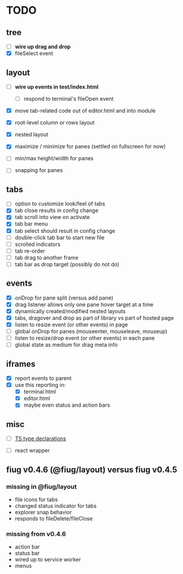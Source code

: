 # TODO

## tree
- [ ] **wire up drag and drop**
- [X] fileSelect event

## layout
- [ ] **wire up events in test/index.html**
	- [ ] respond to terminal's fileOpen event
- [X] move tab-related code out of editor.html and into module
- [X] root-level column or rows layout
- [X] nested layout
- [X] maximize / minimize for panes (settled on fullscreen for now)
- [ ] min/max height/width for panes
- [ ] snapping for panes


## tabs
- [ ] option to customize look/feel of tabs
- [X] tab close results in config change
- [X] tab scroll into view on activate
- [X] tab bar menu
- [X] tab select should result in config change
- [ ] double-click tab bar to start new file
- [ ] scrolled indicators
- [ ] tab re-order
- [ ] tab drag to another frame
- [ ] tab bar as drop target (possibly do not do)

## events
- [X] onDrop for pane split (versus add pane)
- [X] drag listener allows only one pane hover target at a time
- [X] dynamically created/modified nested layouts
- [X] tabs, dragover and drop as part of library vs part of hosted page
- [X] listen to resize event (or other events) in page
- [ ] global onDrop for panes (mouseenter, mouseleave, mouseup)
- [ ] listen to resize/drop event (or other events) in each pane
- [ ] global state as medium for drag meta info

## iframes
- [X] report events to parent
- [X] use this reporting in:
	- [X] terminal.html
	- [X] editor.html
	- [X] maybe even status and action bars

## misc 
- [ ] [TS type declarations](https://www.typescriptlang.org/docs/handbook/declaration-files/publishing.html#including-declarations-in-your-npm-package)
- [ ] react wrapper


## fiug v0.4.6 (@fiug/layout) versus fiug v0.4.5

### missing in @fiug/layout
- file icons for tabs
- changed status indicator for tabs
- explorer snap behavior
- responds to fileDelete/fileClose

### missing from v0.4.6
- action bar
- status bar
- wired up to service worker
- menus
